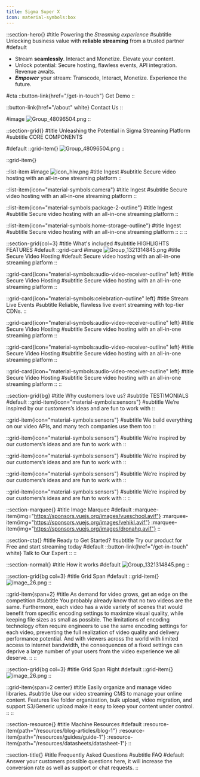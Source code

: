 ```yaml
---
title: Sigma Super X
icon: material-symbols:box
---
```


::section-hero{}
#title
Powering the _Streaming experience_
#subtitle
Unlocking business value with **reliable streaming** from a trusted partner
#default
- Stream **seamlessly**. Interact and Monetize. Elevate your content.
- Unlock potential: Secure hosting, flawless events, API integration. Revenue awaits.
- **_Empower_** your stream: Transcode, Interact, Monetize. Experience the future.

#cta
::button-link{href="/get-in-touch"}
Get Demo
::

::button-link{href="/about" white}
Contact Us
::

#image
![Group_48096504.png](/Group_48096504.png)
::

::section-grid{}
#title
Unleashing the Potential in Sigma Streaming Platform
#subtitle
CORE COMPONENTS

#default
::grid-item{}
![Group_48096504.png](/Group_48096504.png)
::

::grid-item{}

  ::list-item
  #image
  ![icon_hiw.png](/icon_hiw.png)
  #title
  Ingest
  #subtitle
  Secure video hosting with an all-in-one streaming platform
  ::

  ::list-item{icon="material-symbols:camera"}
  #title
  Ingest
  #subtitle
  Secure video hosting with an all-in-one streaming platform
  ::

  ::list-item{icon="material-symbols:package-2-outline"}
  #title
  Ingest
  #subtitle
  Secure video hosting with an all-in-one streaming platform
  ::

  ::list-item{icon="material-symbols:home-storage-outline"}
  #title
  Ingest
  #subtitle
  Secure video hosting with an all-in-one streaming platform
  ::
::
::

::section-grid{col=3}
#title
What's included
#subtitle
HIGHLIGHTS FEATURES
#default
  ::grid-card
  #image
  ![Group_1321314845.png](/Group_1321314845.png)
  #title
  Secure Video Hosting
  #default
  Secure video hosting with an all-in-one streaming platform
  ::

  ::grid-card{icon="material-symbols:audio-video-receiver-outline" left}
  #title
  Secure Video Hosting
  #subtitle
  Secure video hosting with an all-in-one streaming platform
  ::

  ::grid-card{icon="material-symbols:celebration-outline" left}
  #title
  Stream Live Events
  #subtitle
  Reliable, flawless live event streaming with top-tier CDNs.
  ::

  ::grid-card{icon="material-symbols:audio-video-receiver-outline" left}
  #title
  Secure Video Hosting
  #subtitle
  Secure video hosting with an all-in-one streaming platform
  ::

  ::grid-card{icon="material-symbols:audio-video-receiver-outline" left}
  #title
  Secure Video Hosting
  #subtitle
  Secure video hosting with an all-in-one streaming platform
  ::

  ::grid-card{icon="material-symbols:audio-video-receiver-outline" left}
  #title
  Secure Video Hosting
  #subtitle
  Secure video hosting with an all-in-one streaming platform
  ::
::

::section-grid{bg}
#title
Why customers love us?
#subtitle
TESTIMONIALS
#default
  ::grid-item{icon="material-symbols:sensors"}
  #subtitle
  We’re inspired by our customers’s ideas and are fun to work with
  ::

  ::grid-item{icon="material-symbols:sensors"}
  #subtitle
  We build everything on our video APIs, and many tech companies use them too
  ::

  ::grid-item{icon="material-symbols:sensors"}
  #subtitle
  We’re inspired by our customers’s ideas and are fun to work with
  ::

  ::grid-item{icon="material-symbols:sensors"}
  #subtitle
  We’re inspired by our customers’s ideas and are fun to work with
  ::

  ::grid-item{icon="material-symbols:sensors"}
  #subtitle
  We’re inspired by our customers’s ideas and are fun to work with
  ::

  ::grid-item{icon="material-symbols:sensors"}
  #subtitle
  We’re inspired by our customers’s ideas and are fun to work with
  ::
::

::section-marquee{}
#title
Image Marquee
#default
  :marquee-item{img="https://sponsors.vuejs.org/images/vueschool.avif"}
  :marquee-item{img="https://sponsors.vuejs.org/images/vehikl.avif"}
:marquee-item{img="https://sponsors.vuejs.org/images/dronahq.avif"}
::

::section-cta{}
#title
Ready to Get Started?
#subtitle
Try our product for Free and start streaming today
#default
::button-link{href="/get-in-touch" white}
Talk to Our Expert
::
::

::section-normal{}
#title
How it works
#default
![Group_1321314845.png](/Group_1321314845.png)
::

::section-grid{bg col=3}
#title
Grid Span
#default
  ::grid-item{}
  ![image_26.png](/image_26.png)
  ::

  ::grid-item{span=2}
  #title
  As demand for video grows, get an edge on the competition
  #subtitle
  You probably already know that no two videos are the same. Furthermore, each video has a wide variety of scenes that would benefit from specific encoding settings to maximize visual quality, while keeping file sizes as small as possible. The limitations of encoding technology often require engineers to use the same encoding settings for each video, preventing the full realization of video quality and delivery performance potential. And with viewers across the world with limited access to internet bandwidth, the consequences of a fixed settings can deprive a large number of your users from the video experience we all deserve.
  ::
::

::section-grid{bg col=3}
#title
Grid Span Right
#default
  ::grid-item{}
  ![image_26.png](/image_26.png)
  ::

  ::grid-item{span=2 center}
  #title
  Easily organize and manage video libraries.
  #subtitle
  Use our video streaming CMS to manage your online content. Features like folder organization, bulk upload, video migration, and support S3/Generic upload make it easy to keep your content under control.
  ::
::

::section-resource{}
#title
Machine Resources
#default
:resource-item{path="/resources/blog-articles/blog-1"}
:resource-item{path="/resources/guides/guide-1"}
:resource-item{path="/resources/datasheets/datasheet-1"}
::

::section-title{}
#title
Frequently Asked Questions
#subtitle
FAQ
#default
Answer your customers possible questions here, it will increase the conversion rate as well as support or chat requests.
::
